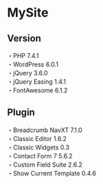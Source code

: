 # MySite
## Version
・PHP 7.4.1  
・WordPress 6.0.1  
・jQuery 3.6.0  
・jQuery Easing 1.4.1  
・FontAwesome 6.1.2
## Plugin
・Breadcrumb NavXT 7.1.0  
・Classic Editor 1.6.2  
・Classic Widgets 0.3  
・Contact Form 7 5.6.2  
・Custom Field Suite 2.6.2  
・Show Current Template 0.4.6  

